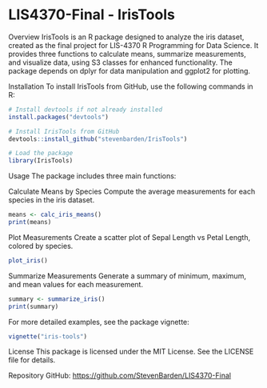 # LIS4370-Final - IrisTools

Overview
IrisTools is an R package designed to analyze the iris dataset, created as the final project for LIS-4370 R Programming for Data Science. It provides three functions to calculate means, summarize measurements, and visualize data, using S3 classes for enhanced functionality. The package depends on dplyr for data manipulation and ggplot2 for plotting.

Installation
To install IrisTools from GitHub, use the following commands in R:

```R
# Install devtools if not already installed
install.packages("devtools")

# Install IrisTools from GitHub
devtools::install_github("stevenbarden/IrisTools")

# Load the package
library(IrisTools)
```
Usage
The package includes three main functions:

Calculate Means by Species
Compute the average measurements for each species in the iris dataset.

```R
means <- calc_iris_means()
print(means)
```

Plot Measurements
Create a scatter plot of Sepal Length vs Petal Length, colored by species.

```R
plot_iris()
```

Summarize Measurements
Generate a summary of minimum, maximum, and mean values for each measurement.

```R
summary <- summarize_iris()
print(summary)
```

For more detailed examples, see the package vignette:

```R
vignette("iris-tools")
```

License
This package is licensed under the MIT License. See the LICENSE file for details.

Repository
GitHub: https://github.com/StevenBarden/LIS4370-Final

